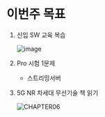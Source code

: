 # 이번주 목표

1. 신입 SW 교육 복습

   ![image](https://user-images.githubusercontent.com/24849355/102011758-bae02e00-3d89-11eb-8e2c-f5e18c7170ba.png)

2. Pro 시험 1문제

   - 스트리밍서버

3. 5G NR 차세대 무선기술 책 읽기

   ![CHAPTER06](https://user-images.githubusercontent.com/24849355/102009787-325b9080-3d7d-11eb-8c48-84e667e15e9a.jpeg)